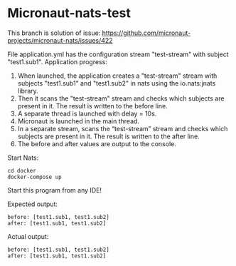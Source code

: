 # Micronaut-nats-test

This branch is solution of issue: https://github.com/micronaut-projects/micronaut-nats/issues/422

File application.yml has the configuration stream "test-stream" with subject "test1.sub1".
Application progress:
1) When launched, the application creates a "test-stream" stream with subjects "test1.sub1" and "test1.sub2" in nats using the io.nats:jnats library.
2) Then it scans the "test-stream" stream and checks which subjects are present in it. The result is written to the before line.
3) A separate thread is launched with delay = 10s.
4) Micronaut is launched in the main thread.
5) In a separate stream, scans the “test-stream” stream and checks which subjects are present in it. The result is written to the after line.
6) The before and after values are output to the console.

Start Nats:
```
cd docker
docker-compose up
```

Start this program from any IDE!

Expected output:
```
before: [test1.sub1, test1.sub2]
after: [test1.sub1, test1.sub2]
```

Actual output:
```
before: [test1.sub1, test1.sub2]
after: [test1.sub1, test1.sub2]
```
